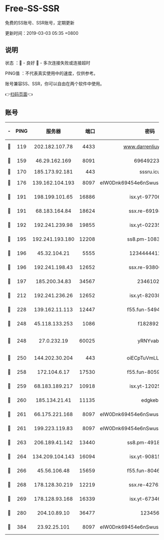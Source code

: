 # Free-SS-SSR

免费的SS账号、SSR账号，定期更新

更新时间：2019-03-03 05:35 +0800

## 说明

状态     ：🙂 - 良好 🙁 - 多次连接失败或连接超时

PING值   ：不代表真实使用中的速度，仅供参考。

账号兼容SS、SSR，你可以自由在两个软件中使用。

👉[扫码页面](https://liesauer.github.io/free-ss-ssr.github.io/)👈

## 账号

|-|PING|服务器|端口|密码|加密方式|区域|
|:----:|:----:|:-----:|-----:|:----:|:----:|:----:|
|🙂|119|202.182.107.78|4433|www.darrenliuwei.com|aes-256-cfb|JP|
|🙂|159|46.29.162.169|8091|6964922356|aes-256-cfb|RU|
|🙂|170|185.173.92.181|443|sssru.icu|rc4-md5|RU|
|🙂|176|139.162.104.193|8097|eIW0Dnk69454e6nSwuspv9DmS201tQ0D|aes-256-cfb|JP|
|🙂|191|198.199.101.65|16886|isx.yt-97706570|aes-256-cfb|US|
|🙂|191|68.183.164.84|18624|ssx.re-69198876|aes-256-cfb|US|
|🙂|192|192.241.239.98|19855|isx.yt-02235156|aes-256-cfb|US|
|🙂|195|192.241.193.180|12208|ss8.pm-10835371|aes-256-cfb|US|
|🙂|196|45.32.104.21|5555|1234444411111|aes-256-cfb|SG|
|🙂|196|192.241.198.43|12652|ssx.re-93806921|aes-256-cfb|US|
|🙂|197|185.200.34.83|34567|23461023|aes-256-cfb|US|
|🙂|212|192.241.236.26|12652|isx.yt-82038040|aes-256-cfb|US|
|🙂|228|139.162.11.113|12447|f55.fun-54942636|aes-256-cfb|SG|
|🙂|248|45.118.133.253|1086|f1828920|aes-256-cfb|SG|
|🙂|248|27.0.232.19|60025|yRNYvabB|xchacha20-ietf-poly1305|HK|
|🙂|250|144.202.30.204|443|oiECpTuVmLLxk4Ts|aes-256-cfb|US|
|🙂|258|172.104.6.17|17530|f55.fun-80599240|aes-256-cfb|US|
|🙂|259|68.183.189.217|10918|isx.yt-12025761|aes-256-cfb|SG|
|🙂|260|185.134.21.41|11135|edgkeb|aes-256-cfb|GB|
|🙂|261|66.175.221.168|8097|eIW0Dnk69454e6nSwuspv9DmS201tQ0D|aes-256-cfb|US|
|🙂|261|199.223.119.83|8097|eIW0Dnk69454e6nSwuspv9DmS201tQ0D|aes-256-cfb|US|
|🙂|263|206.189.41.142|13440|ss8.pm-49181075|aes-256-cfb|SG|
|🙂|264|134.209.104.143|16094|isx.yt-90815095|aes-256-cfb|SG|
|🙂|266|45.56.106.48|15659|f55.fun-80465528|aes-256-cfb|US|
|🙂|268|178.128.30.219|12219|ssx.re-42762203|aes-256-cfb|SG|
|🙂|269|178.128.93.168|16339|isx.yt-67346063|aes-256-cfb|SG|
|🙂|280|204.10.89.10|36477|123456|aes-256-cfb|US|
|🙂|384|23.92.25.101|8097|eIW0Dnk69454e6nSwuspv9DmS201tQ0D|aes-256-cfb|US|
